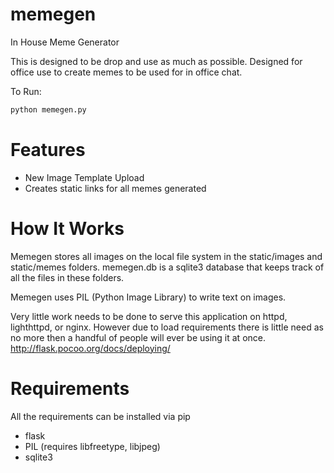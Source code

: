 memegen
=======

In House Meme Generator

This is designed to be drop and use as much as possible.  Designed for office use to create memes to be used for in office chat.

To Run:
```bash
python memegen.py
```

Features
========
* New Image Template Upload
* Creates static links for all memes generated

How It Works
============

Memegen stores all images on the local file system in the static/images and static/memes folders.  memegen.db is a sqlite3 database that keeps track of all the files in these folders.

Memegen uses PIL (Python Image Library) to write text on images.

Very little work needs to be done to serve this application on httpd, lighthttpd, or nginx.  However due to load requirements there is little need as no more then a handful of people will ever be using it at once.
http://flask.pocoo.org/docs/deploying/

Requirements
============
All the requirements can be installed via pip
* flask
* PIL (requires libfreetype, libjpeg)
* sqlite3
